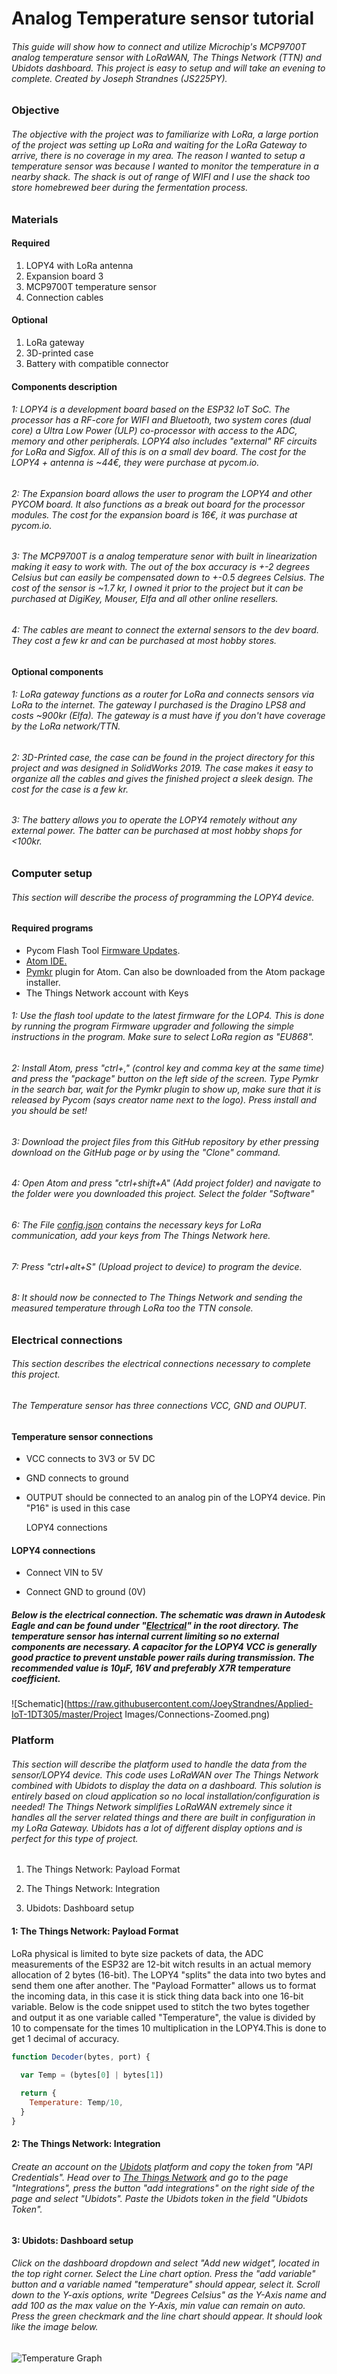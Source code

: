# Analog Temperature sensor tutorial

###### This guide will show how to connect and utilize Microchip's MCP9700T analog temperature sensor with LoRaWAN, The Things Network (TTN) and Ubidots dashboard. This project is easy to setup and will take an evening to complete. Created by Joseph Strandnes (JS225PY).



### Objective

###### The objective with the project was to familiarize with LoRa, a large portion of the project was setting up LoRa and waiting for the LoRa Gateway to arrive, there is no coverage in my area. The reason I wanted to setup a temperature sensor was because I wanted to monitor the temperature in a nearby shack. The shack is out of range of WIFI and I use the shack too store homebrewed beer during the fermentation process. 



### Materials

#### Required

1. LOPY4 with LoRa antenna
2. Expansion board 3
3. MCP9700T  temperature sensor
4. Connection cables

#### Optional

1. LoRa gateway
2. 3D-printed case
3. Battery with compatible connector

#### Components description

###### 1: LOPY4 is a development board based on the ESP32 IoT SoC. The processor has a RF-core for WIFI and Bluetooth, two system cores (dual core) a Ultra Low Power (ULP) co-processor with access to the ADC, memory and other peripherals. LOPY4 also includes "external" RF circuits for LoRa and Sigfox. All of this is on a small dev board. The cost for the LOPY4 + antenna is ~44€, they were purchase at pycom.io.

###### 2: The Expansion board allows the user to program the LOPY4 and other PYCOM board. It also functions as a break out board for the processor modules. The cost for the expansion board is 16€, it was purchase at pycom.io.

###### 3: The MCP9700T is a analog temperature senor with built in linearization making it easy to work with. The out of the box accuracy is +-2 degrees Celsius but can easily be compensated down to +-0.5 degrees Celsius. The cost of the sensor is ~1.7 kr, I owned it prior to the project but it can be purchased at DigiKey, Mouser, Elfa and all other online resellers.

###### 4: The cables are meant to connect the external sensors to the dev board. They cost a few kr and can be purchased at most hobby stores.

#### Optional components

###### 1: LoRa gateway functions as a router for LoRa and connects sensors via LoRa to the internet. The gateway I purchased is the Dragino LPS8 and costs ~900kr (Elfa). The gateway is a must have if you don't have coverage by the LoRa network/TTN.

###### 2: 3D-Printed case, the case can be found in the project directory for this project and was designed in SolidWorks 2019. The case makes it easy to organize all the cables and gives the finished project a sleek design. The cost for the case is a few kr.

###### 3: The battery allows you to operate the LOPY4 remotely without any external power. The batter can be purchased at most hobby shops for <100kr. 



### Computer setup

###### This section will describe the process of programming the LOPY4 device.

#### Required programs

- Pycom Flash Tool [Firmware Updates](https://pycom.io/downloads/).
- [Atom IDE.](https://atom.io/)
- [Pymkr](https://atom.io/packages/pymakr) plugin for Atom. Can also be downloaded from the Atom package installer.
- The Things Network account with Keys

###### 1: Use the flash tool update to the latest firmware for the LOP4. This is done by running the program Firmware upgrader and following the simple instructions in the program. Make sure to select LoRa region as "EU868".

###### 2: Install Atom, press "ctrl+," (control key and comma key at the same time) and press the "package" button on the left side of the screen. Type Pymkr in the search bar, wait for the Pymkr plugin to show up, make sure that it is released by Pycom (says creator name next to the logo). Press install and you should be set! 

###### 3: Download the project files from this GitHub repository by ether pressing download on the GitHub page or by using the "Clone" command.

###### 4: Open Atom and press "ctrl+shift+A" (Add project folder) and navigate to the folder were you downloaded this project. Select the folder "Software"

###### 6: The File [config.json](https://github.com/JoeyStrandnes/Applied-IoT-1DT305/blob/master/Software/config.json) contains the necessary keys for LoRa communication, add your keys from The Things Network here.

###### 7: Press "ctrl+alt+S" (Upload project to device) to program the device.

###### 8: It should now be connected to The Things Network and sending the measured temperature through LoRa too the TTN console. 



### Electrical connections

###### This section describes the electrical connections necessary to complete this project.

###### The Temperature sensor has three connections VCC, GND and OUPUT.

#### Temperature sensor connections

- VCC connects to 3V3 or 5V DC

- GND connects to ground

- OUTPUT should be connected to an analog pin of the LOPY4 device. Pin "P16" is used in this case

  LOPY4 connections

  

#### LOPY4 connections

- Connect VIN to 5V

- Connect GND to ground (0V)

  

##### Below is the electrical connection. The schematic was drawn in Autodesk Eagle and can be found under "[Electrical](https://github.com/JoeyStrandnes/Applied-IoT-1DT305/tree/master/Electrical)" in the root directory. The temperature sensor has internal current limiting so no external components are necessary. A capacitor for the LOPY4 VCC is generally good practice to prevent unstable power rails during transmission. The recommended value is 10µF, 16V and preferably X7R temperature coefficient. 

![Schematic](https://raw.githubusercontent.com/JoeyStrandnes/Applied-IoT-1DT305/master/Project Images/Connections-Zoomed.png)









### Platform

###### This section will describe the platform used to handle the data from the sensor/LOPY4 device. This code uses LoRaWAN over The Things Network combined with Ubidots to display the data on a dashboard. This solution is entirely based on cloud application so no local installation/configuration is needed! The Things Network simplifies LoRaWAN extremely since it handles all the server related things and there are built in configuration in my LoRa Gateway. Ubidots has a lot of different display options and is perfect for this type of project.

1. The Things Network: Payload Format

2. The Things Network: Integration

3. Ubidots: Dashboard setup

   

#### 1: The Things Network: Payload Format

LoRa physical is limited to byte size packets of data, the ADC measurements of the ESP32 are 12-bit witch results in an actual memory allocation of 2 bytes (16-bit). The LOPY4 "splits" the data into two bytes and send them one after another. The "Payload Formatter" allows us to format the incoming data, in this case it is stick thing data back into one 16-bit variable. Below is the code snippet used to stitch the two bytes together and output it as one variable called "Temperature", the value is divided by 10 to compensate for the times 10 multiplication in the LOPY4.This is done to get 1 decimal of accuracy.

```js
function Decoder(bytes, port) {

  var Temp = (bytes[0] | bytes[1])
  
  return {
    Temperature: Temp/10,
  }
}
```



#### 2: The Things Network: Integration

###### Create an account on the [Ubidots](https://www.Ubidots.com  ) platform and copy the token from "API Credentials". Head over to [The Things Network](https://console.thethingsnetwork.org/) and go to the page "Integrations", press the button "add integrations"  on the right side of the page and select "Ubidots". Paste the Ubidots token in the field "Ubidots Token".



#### 3: Ubidots: Dashboard setup

###### Click on the dashboard dropdown and select "Add new widget", located in the top right corner. Select the Line chart option. Press the "add variable" button and a variable named "temperature" should appear, select it. Scroll down to the Y-axis options, write "Degrees Celsius" as the Y-Axis name and add 100 as the max value on the Y-Axis, min value can remain on auto. Press the green checkmark and the line chart should appear. It should look like the image below.

![Temperature Graph](https://github.com/JoeyStrandnes/Applied-IoT-1DT305/blob/master/Project%20Images/Temperature%20Graph-2.png?raw=true)











































